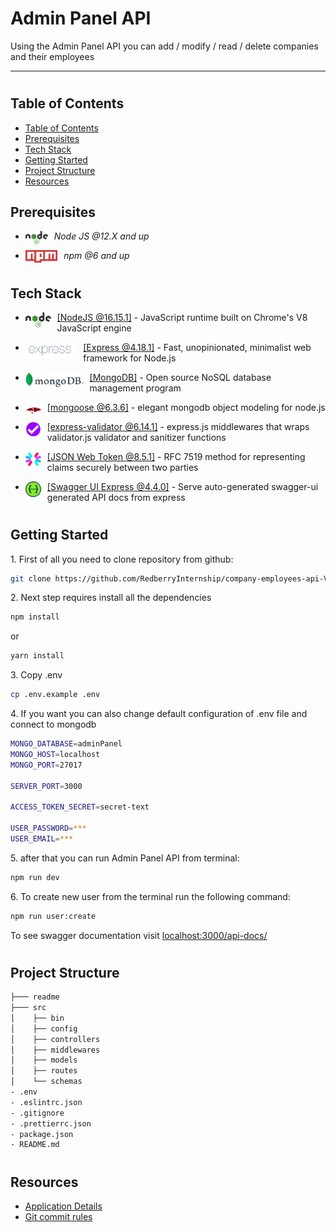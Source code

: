 <h1>Admin Panel API</h1>
<p>Using the Admin Panel API you can add / modify / read / delete companies and their employees</p>

---

#

## Table of Contents

- [Table of Contents](#table-of-contents)
- [Prerequisites](#prerequisites)
- [Tech Stack](#tech-stack)
- [Getting Started](#getting-started)
- [Project Structure](#project-structure)
- [Resources](#resources)

## Prerequisites

- <img style="padding-right:10px;" align="left"  src="readme/assets/NodeJs.png"   height="22"/> <p>_Node JS @12.X and up_</p>
- <img style="padding-right:10px;" align="left"  src="readme/assets/Npm.png"   height="20"/> <p>_npm @6 and up_</p>

#

## Tech Stack

- <img style="padding-right:10px;" align="left"  src="readme/assets/NodeJs.png"   height="25"/> <p><a href="https://nodejs.org/en/" target="_blank">[NodeJS @16.15.1]</a> - JavaScript runtime built on Chrome's V8 JavaScript engine<p/>

- <img style="padding-right:10px;" align="left"  src="readme/assets/Express.png"   height="25"/> <p><a href="https://expressjs.com/" target="_blank">[Express @4.18.1]</a> - Fast, unopinionated, minimalist web framework for Node.js<p/>

- <img style="padding-right:10px;" align="left"  src="readme/assets/MongoDb.png"   height="25"/> <p><a href="https://www.mongodb.com/" target="_blank">[MongoDB]</a> - Open source NoSQL database management program<p/>

- <img style="padding-right:10px;" align="left"  src="readme/assets/Mongoose.png"   height="25"/> <p><a href="https://mongoosejs.com/" target="_blank">[mongoose @6.3.6]</a> - elegant mongodb object modeling for node.js<p/>

- <img style="padding-right:10px;" align="left"  src="readme/assets/ExpressValidator.png"   height="25"/> <p><a href="https://express-validator.github.io/docs/" target="_blank">[express-validator @6.14.1]</a> - express.js middlewares that wraps validator.js validator and sanitizer functions<p/>

- <img style="padding-right:10px;" align="left"  src="readme/assets/JsonWebToken.png"   height="25"/> <p><a href="https://jwt.io/" target="_blank">[JSON Web Token @8.5.1]</a> - RFC 7519 method for representing claims securely between two parties<p/>

- <img style="padding-right:10px;" align="left"  src="readme/assets/Swagger.png"   height="25"/> <p><a href="https://www.npmjs.com/package/swagger-ui-express" target="_blank">[Swagger UI Express @4.4.0]</a> - Serve auto-generated swagger-ui generated API docs from express<p/>

#

## Getting Started

1\. First of all you need to clone repository from github:

```sh
git clone https://github.com/RedberryInternship/company-employees-api-Var-Saba.git
```

2\. Next step requires install all the dependencies

```sh
npm install
```

or

```sh
yarn install
```

3\. Copy .env

```sh
cp .env.example .env
```

4\. If you want you can also change default configuration of .env file and connect to mongodb

```sh
MONGO_DATABASE=adminPanel
MONGO_HOST=localhost
MONGO_PORT=27017

SERVER_PORT=3000

ACCESS_TOKEN_SECRET=secret-text

USER_PASSWORD=***
USER_EMAIL=***
```

5\. after that you can run Admin Panel API from terminal:

```sh
npm run dev
```

6\. To create new user from the terminal run the following command:

```sh
npm run user:create
```

To see swagger documentation visit [localhost:3000/api-docs/](http://localhost:3000/api-docs/)

#

#

## Project Structure

```bash
├─── readme
├─── src
│    ├── bin
│    ├── config
│    ├── controllers
│    ├── middlewares
│    ├── models
│    ├── routes
│    └── schemas
- .env
- .eslintrc.json
- .gitignore
- .prettierrc.json
- package.json
- README.md


```

#

## Resources

- [Application Details](https://redberry.gitbook.io/assignment-iii-admin-panel-api/)
- [Git commit rules](https://redberry.gitbook.io/resources/git-is-semantikuri-komitebi)
